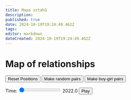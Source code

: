 ```yaml
---
title: Mapa vztahů
description: 
published: true
date: 2024-10-19T19:24:49.462Z
tags: 
editor: markdown
dateCreated: 2024-10-19T19:24:49.462Z
---
```



<div class=game>
  <h1>Map of relationships</h1>

  <button id="resetButton">Reset Positions</button>
  <button id="randomPairs">Make random pairs</button>
  <button id="mfpair">Make boy-girl pairs</button>

  <div>
    <label for="timeSlider">Time: </label>
    <input type="range" id="timeSlider" min="2022" max="2025" step="0.1" value="2022">
    <span id="timeLabel">2022.0</span>
    <button id="playButton">Play</button>
  </div>
  

  <!-- Container for the network graph -->
  <div id="network"></div>

  <!-- Include vis.js library -->
  <script src="https://cdnjs.cloudflare.com/ajax/libs/vis/4.21.0/vis.min.js"></script>
  <!-- Link to your JavaScript -->
  <script src="script.js"></script>
</div>
